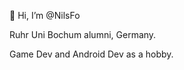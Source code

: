 👋 Hi, I’m @NilsFo

Ruhr Uni Bochum alumni, Germany.

Game Dev and Android Dev as a hobby.

<!---
- 👋 Hi, I’m @NilsFo
- 👀 I’m interested in ...
- 🌱 I’m currently learning ...
- 💞️ I’m looking to collaborate on ...
- 📫 How to reach me ...
--->

<!---
NilsFo/NilsFo is a ✨ special ✨ repository because its `README.md` (this file) appears on your GitHub profile.
You can click the Preview link to take a look at your changes.
--->
